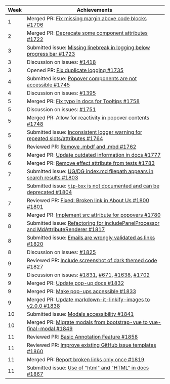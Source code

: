 | Week | Achievements |
| ---- | ------------ |
| 1 | Merged PR: [Fix missing margin above code blocks #1706](https://github.com/MarkBind/markbind/pull/1706) | 
| 2 | Merged PR: [Deprecate some component attributes #1722](https://github.com/MarkBind/markbind/pull/1722) |
| 3 | Submitted issue: [Missing linebreak in logging below progress bar #1723](https://github.com/MarkBind/markbind/issues/1723) |
| 3 | Discussion on issues: [#1418](https://github.com/MarkBind/markbind/issues/1418) |
| 3 | Opened PR: [Fix duplicate logging #1735](https://github.com/MarkBind/markbind/pull/1735) |
| 4 | Submitted issue: [Popover components are not accessible #1745](https://github.com/MarkBind/markbind/issues/1745) |
| 4 | Discussion on issues: [#1395](https://github.com/MarkBind/markbind/issues/1395) |
| 5 | Merged PR: [Fix typo in docs for Tooltips #1758](https://github.com/MarkBind/markbind/pull/1758) |
| 5 | Discussion on issues: [#1751](https://github.com/MarkBind/markbind/issues/1751) |
| 5 | Merged PR: [Allow for reactivity in popover contents #1748](https://github.com/MarkBind/markbind/pull/1748) |
| 5 | Submitted issue: [Inconsistent logger warning for repeated slots/attributes #1764](https://github.com/MarkBind/markbind/issues/1764) |
| 5 | Reviewed PR: [Remove .mbdf and .mbd #1762](https://github.com/MarkBind/markbind/pull/1762) |
| 6 | Merged PR: [Update outdated information in docs #1777](https://github.com/MarkBind/markbind/pull/1777) |
| 6 | Merged PR: [Remove effect attribute from tests #1783](https://github.com/MarkBind/markbind/pull/1783) |
| 7 | Submitted issue: [UG/DG index.md filepath appears in search results #1803](https://github.com/MarkBind/markbind/issues/1803) |
| 7 | Submitted issue: [`tip-box` is not documented and can be deprecated #1804](https://github.com/MarkBind/markbind/issues/1804) |
| 7 | Reviewed PR: [Fixed: Broken link in About Us #1800 #1801](https://github.com/MarkBind/markbind/pull/1801) |
| 8 | Merged PR: [Implement src attribute for popovers #1780](https://github.com/MarkBind/markbind/pull/1780) |
| 8 | Submitted issue: [Refactoring for includePanelProcessor and MdAttributeRenderer #1817](https://github.com/MarkBind/markbind/issues/1817) |
| 8 | Submitted issue: [Emails are wrongly validated as links #1820](https://github.com/MarkBind/markbind/issues/1820) |
| 8 | Discussion on issues: [#1825](https://github.com/MarkBind/markbind/issues/1825) |
| 9 | Reviewed PR: [Include screenshot of dark themed code #1827](https://github.com/MarkBind/markbind/pull/1827) |
| 9 | Discussion on issues: [#1831](https://github.com/MarkBind/markbind/issues/1831), [#671](https://github.com/MarkBind/markbind/issues/671), [#1638](https://github.com/MarkBind/markbind/issues/1638), [#1702](https://github.com/MarkBind/markbind/issues/1702) |
| 9 | Merged PR: [Update pop-up docs #1832](https://github.com/MarkBind/markbind/pull/1832) |
| 9 | Merged PR: [Make pop-ups accessible #1833](https://github.com/MarkBind/markbind/pull/1833) |
| 9 | Merged PR: [Update markdown-it-linkify-images to v2.0.0 #1838](https://github.com/MarkBind/markbind/pull/1838) |
| 10 | Submitted issue: [Modals accessibility #1841](https://github.com/MarkBind/markbind/issues/1841) |
| 10 | Merged PR: [Migrate modals from bootstrap-vue to vue-final-modal #1849](https://github.com/MarkBind/markbind/issues/1849) |
| 11 | Reviewed PR: [Basic Annotation Feature #1858](https://github.com/MarkBind/markbind/pull/1858) |
| 11 | Reviewed PR: [Improve existing GitHub issue templates #1860](https://github.com/MarkBind/markbind/pull/1860) |
| 11 | Merged PR: [Report broken links only once #1819](https://github.com/MarkBind/markbind/issues/1819) |
| 11 | Submitted issue: [Use of "html" and "HTML" in docs #1867](https://github.com/MarkBind/markbind/issues/1867) |
